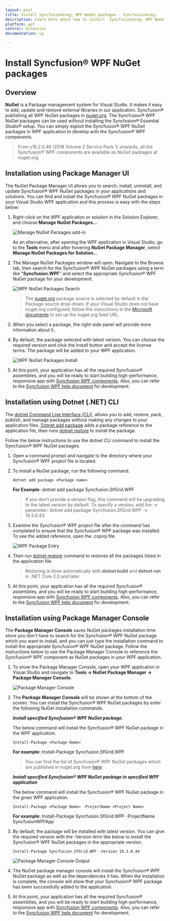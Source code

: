 ```yaml
---
layout: post
title: Install Syncfusion&reg; WPF NuGet packages - Syncfusion&reg;
description: Learn here about how to install  Syncfusion&reg; WPF NuGet packages from Package manager and NuGet manager.
platform: wpf
control: Extension
documentation: ug

---
```


# Install Syncfusion&reg; WPF NuGet packages

## Overview

**NuGet** is a Package management system for Visual Studio. It makes it easy to add, update and remove external libraries in our application. Syncfusion&reg; publishing all WPF NuGet packages in  [nuget.org](https://www.nuget.org/packages?q=Tags%3A%22Wpf%22+syncfusion). The Syncfusion&reg; WPF NuGet packages can be used without installing the Syncfusion&reg; Essential Studio&reg; setup. You can simply exploit the Syncfusion&reg; WPF NuGet packages in WPF application to develop with the Syncfusion&reg; WPF components.

> From v16.2.0.46 (2018 Volume 2 Service Pack 1) onwards, all the Syncfusion&reg; WPF components are available as NuGet packages at nuget.org.

## Installation using Package Manager UI

The NuGet Package Manager UI allows you to search, install, uninstall, and update Syncfusion&reg; WPF NuGet packages in your applications and solutions. You can find and install the Syncfusion&reg; WPF NuGet packages in your Visual Studio WPF application and this process is easy with the steps below:

1. Right-click on the WPF application or solution in the Solution Explorer, and choose **Manage NuGet Packages...**

    ![Manage NuGet Packages add-in](Platform_images/manage-nuget.png)

    As an alternative, after opening the WPF application in Visual Studio, go to the **Tools** menu and after hovering **NuGet Package Manager**, select **Manage NuGet Packages for Solution...**

2. The Manage NuGet Packages window will open. Navigate to the Browse tab, then search for the Syncfusion&reg; WPF NuGet packages using a term like "**Syncfusion.WPF**" and select the appropriate Syncfusion&reg; WPF NuGet package for your development.

    ![WPF NuGet Packages Search](Platform_images/NuGetsearch.png)

    > The [nuget.org](https://api.nuget.org/v3/index.json) package source is selected by default in the Package source drop-down. If your Visual Studio does not have nuget.org configured, follow the instructions in the [Microsoft documents](https://docs.microsoft.com/en-us/nuget/tools/package-manager-ui#package-sources) to set up the nuget.org feed URL.
 
3. When you select a package, the right-side panel will provide more information about it..

4. By default, the package selected with latest version. You can choose the required version and click the Install button and accept the license terms. The package will be added to your WPF application.

    ![WPF NuGet Packages Install](Platform_images/InstallNuGet.png)

5. At this point, your application has all the required Syncfusion&reg; assemblies, and you will be ready to start building high-performance, responsive app with  [Syncfusion WPF components](https://www.syncfusion.com/wpf-controls). Also, you can refer to the [Syncfusion WPF help document](https://help.syncfusion.com/wpf/welcome-to-syncfusion-essential-wpf) for development.

## Installation using Dotnet (.NET) CLI

The [dotnet Command Line Interface (CLI)](https://docs.microsoft.com/en-us/nuget/consume-packages/install-use-packages-dotnet-cli), allows you to add, restore, pack, publish, and manage packages without making any changes to your application files. [Dotnet add package](https://docs.microsoft.com/en-us/dotnet/core/tools/dotnet-add-package?tabs=netcore2x) adds a package reference to the application file, then runs [dotnet restore](https://docs.microsoft.com/en-us/dotnet/core/tools/dotnet-restore?tabs=netcore2x) to install the package.

Follow the below instructions to use the dotnet CLI command to install the Syncfusion&reg; WPF NuGet packages.

1. Open a command prompt and navigate to the directory where your Syncfusion&reg; WPF project file is located.
2. To install a NuGet package, run the following command.

    ```dotnet add package <Package name>```

    **For Example:**
    dotnet add package Syncfusion.SfGrid.WPF

    > If you don’t provide a version flag, this command will be upgrading to the latest version by default. To specify a version, add the -v parameter: dotnet add package Syncfusion.SfGrid.WPF -v 19.3.0.43.

3. Examine the Syncfusion&reg; WPF project file after the command has completed to ensure that the Syncfusion&reg; WPF package was installed. To see the added reference, open the .csproj file.

    ![WPF Package Entry ](Platform_images/packageentry.png)

4. Then run  [dotnet restore](https://docs.microsoft.com/en-us/dotnet/core/tools/dotnet-restore?tabs=netcore2x) command to restores all the packages listed in the application file.

    > Restoring is done automatically with **dotnet build** and **dotnet run** in .NET Core 2.0 and later.

5. At this point, your application has all the required Syncfusion&reg; assemblies, and you will be ready to start building high-performance, responsive app with  [Syncfusion WPF components](https://www.syncfusion.com/wpf-controls). Also, you can refer to the [Syncfusion WPF help document](https://help.syncfusion.com/wpf/welcome-to-syncfusion-essential-wpf) for development.

## Installation using Package Manager Console

The **Package Manager Console** saves NuGet packages installation time since you don't have to search for the Syncfusion&reg; WPF NuGet package which you want to install, and you can just type the installation command to install the appropriate Syncfusion&reg; WPF NuGet package. Follow the instructions below to use the Package Manager Console to reference the Syncfusion&reg; WPF component as NuGet packages in your WPF application.

1. To show the Package Manager Console, open your WPF application in Visual Studio and navigate to **Tools -> NuGet Package Manager -> Package Manager Console**.

    ![Package Manager Console ](Platform_images/console.png)

2. The **Package Manager Console** will be shown at the bottom of the screen. You can install the Syncfusion&reg; WPF NuGet packages by enter the following NuGet installation commands.

    ***Install specified Syncfusion&reg; WPF NuGet package.***

    The below command will install the Syncfusion&reg; WPF NuGet package in the WPF application.

    ```Install-Package <Package Name>```

    **For example:** Install-Package Syncfusion.SfGrid.WPF

    > You can find the list of Syncfusion&reg; WPF NuGet packages which are published in nuget.org from [here](https://www.nuget.org/packages?q=Tags%3A%22wpf%22+syncfusion)

    ***Install specified Syncfusion&reg; WPF NuGet package in specified WPF application***

    The below command will install the Syncfusion&reg; WPF NuGet package in the given WPF application.

    ```Install-Package <Package Name> -ProjectName <Project Name>```

    **For example:** Install-Package Syncfusion.SfGrid.WPF -ProjectName SyncfusionWPFApp

3. By default, the package will be installed with latest version. You can give the required version with the -Version term like below to install the Syncfusion&reg; WPF NuGet packages in the appropriate version.

    ```Install-Package Syncfusion.SfGrid.WPF -Version 19.3.0.44```

    ![Package Manager Console Output ](Platform_images/ConsoleInstallationOutput.PNG)

4. The NuGet package manager console will install the Syncfusion&reg; WPF NuGet package as well as the dependencies it has. When the installation is complete, the console will show that your Syncfusion&reg; WPF package has been successfully added to the application.

5. At this point, your application has all the required Syncfusion&reg; assemblies, and you will be ready to start building high-performance, responsive app with  [Syncfusion WPF components](https://www.syncfusion.com/wpf-controls). Also, you can refer to the [Syncfusion WPF help document](https://help.syncfusion.com/wpf/welcome-to-syncfusion-essential-wpf) for development.